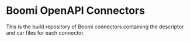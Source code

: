 # Boomi OpenAPI Connectors

This is the build repository of Boomi connectors containing the descriptor and car files for each connector.
